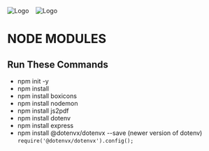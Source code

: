 ![Logo](https://img.icons8.com/?size=100&id=54087&format=png&color=000000) &nbsp;&nbsp; ![Logo](https://img.icons8.com/?size=100&id=kg46nzoJrmTR&format=png&color=FFFFFF)
# NODE MODULES

## Run These Commands

- npm init -y
- npm install 
- npm install boxicons
- npm install nodemon
- npm install js2pdf
- npm install dotenv
- npm install express
- npm install @dotenvx/dotenvx --save (newer version of dotenv) ```require('@dotenvx/dotenvx').config();```

